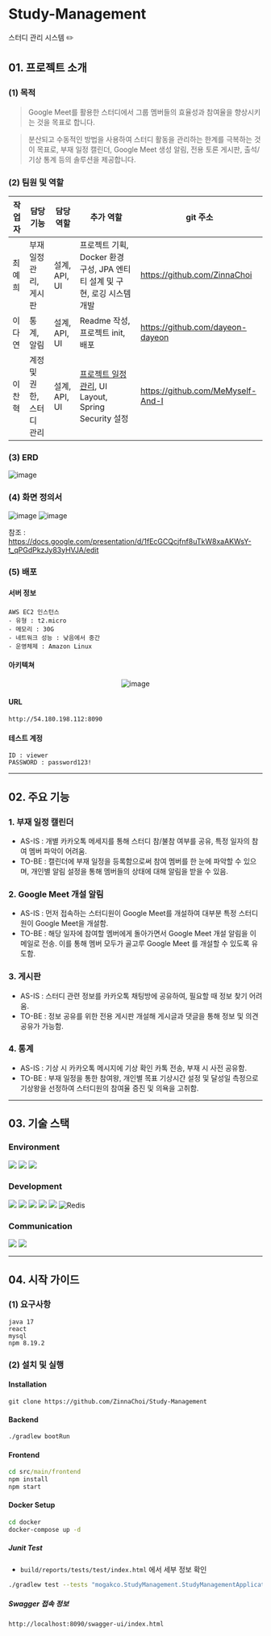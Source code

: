 # Study-Management

스터디 관리 시스템 ✏️

## 01. 프로젝트 소개

### (1) 목적

> Google Meet를 활용한 스터디에서 그룹 멤버들의 효율성과 참여율을 향상시키는 것을 목표로 합니다.

> 분산되고 수동적인 방법을 사용하여 스터디 활동을 관리하는 한계를 극복하는 것이 목표로, 부재 일정 캘린더, Google Meet 생성 알림, 전용 토론 게시판, 출석/기상 통계 등의 솔루션을 제공합니다.

### (2) 팀원 및 역할

| 작업자 | 담당 기능                 | 담당 역할     | 추가 역할                                                                                                                                                     | git 주소                          |
| ------ | ------------------------- | ------------- | ------------------------------------------------------------------------------------------------------------------------------------------------------------- | --------------------------------- |
| 최예희 | 부재일정 관리, 게시판     | 설계, API, UI | 프로젝트 기획, Docker 환경 구성, JPA 엔티티 설계 및 구현, 로깅 시스템 개발                                                                                    | https://github.com/ZinnaChoi      |
| 이다연 | 통계, 알림                | 설계, API, UI | Readme 작성, 프로젝트 init, 배포                                                                                                                              | https://github.com/dayeon-dayeon  |
| 이찬혁 | 계정 및 권한, 스터디 관리 | 설계, API, UI | [프로젝트 일정 관리](https://docs.google.com/spreadsheets/d/1VXsirwc0Vpu-1I1Nq3qSeFSSbDZcV-1SRO0ZoidfiSI/edit#gid=148490993), UI Layout, Spring Security 설정 | https://github.com/MeMyself-And-I |

### (3) ERD

![image](https://github.com/ZinnaChoi/Study-Management/assets/73517372/dc938b1b-1a33-4658-be7e-57a08abfd4ad)

### (4) 화면 정의서

![image](https://github.com/ZinnaChoi/Study-Management/assets/73517372/7b3d01d8-f9ae-46cd-979b-3f0a3ccf0ae9)
![image](https://github.com/ZinnaChoi/Study-Management/assets/73517372/72e99447-b4ec-485c-82c3-6c15586a2228)

참조 : https://docs.google.com/presentation/d/1fEcGCQcjfnf8uTkW8xaAKWsY-t_qPGdPkzJy83yHVJA/edit

### (5) 배포

#### 서버 정보

```
AWS EC2 인스턴스
- 유형 : t2.micro
- 메모리 : 30G
- 네트워크 성능 : 낮음에서 중간
- 운영체제 : Amazon Linux
```

#### 아키텍쳐

<div align="center">

![image](https://github.com/ZinnaChoi/Study-Management/assets/73517372/91ed8074-57de-455d-95bc-a277a1027536)

</div>

#### URL

```
http://54.180.198.112:8090
```

#### 테스트 계정

```
ID : viewer
PASSWORD : password123!
```

---

## 02. 주요 기능

### 1. 부재 일정 캘린더

- AS-IS : 개별 카카오톡 메세지를 통해 스터디 참/불참 여부를 공유, 특정 일자의 참여 멤버 파악이 어려움.
- TO-BE : 캘린더에 부재 일정을 등록함으로써 참여 멤버를 한 눈에 파악할 수 있으며, 개인별 알림 설정을 통해 멤버들의 상태에 대해 알림을 받을 수 있음.

### 2. Google Meet 개설 알림

- AS-IS : 먼저 접속하는 스터디원이 Google Meet를 개설하여 대부분 특정 스터디원이 Google Meet을 개설함.
- TO-BE : 해당 일자에 참여할 멤버에게 돌아가면서 Google Meet 개설 알림을 이메일로 전송. 이를 통해 멤버 모두가 골고루 Google Meet 를 개설할 수 있도록 유도함.

### 3. 게시판

- AS-IS : 스터디 관련 정보를 카카오톡 채팅방에 공유하여, 필요할 때 정보 찾기 어려움.
- TO-BE : 정보 공유를 위한 전용 게시판 개설해 게시글과 댓글을 통해 정보 및 의견 공유가 가능함.

### 4. 통계

- AS-IS : 기상 시 카카오톡 메시지에 기상 확인 카톡 전송, 부재 시 사전 공유함.
- TO-BE : 부재 일정을 통한 참여왕, 개인별 목표 기상시간 설정 및 달성일 측정으로 기상왕을 선정하여 스터디원의 참여율 증진 및 의욕을 고취함.

---

## 03. 기술 스택

### Environment

<img src="https://img.shields.io/badge/Visual Studio Code-007ACC?style=for-the-badge&logo=Visual Studio Code&logoColor=white"> <img src="https://img.shields.io/badge/Git-F05032?style=for-the-badge&logo=Git&logoColor=white"> <img src="https://img.shields.io/badge/GitHub-181717?style=for-the-badge&logo=GitHub&logoColor=white">

### Development

<img src="https://img.shields.io/badge/Spring Boot-6DB33F?style=for-the-badge&logo=Spring Boot&logoColor=white"> <img src="https://img.shields.io/badge/Java-437291?style=for-the-badge&logo=OpenJDK&logoColor=white"> <img src="https://img.shields.io/badge/React-61DAFB?style=for-the-badge&logo=React&logoColor=white"> <img src="https://img.shields.io/badge/Docker-2496ED?style=for-the-badge&logo=Docker&logoColor=white"> <img src="https://img.shields.io/badge/MySQL-39477F?style=for-the-badge&logo=mysql&logoColor=white"> <img alt="Redis" src ="https://img.shields.io/badge/Redis-DC382D.svg?&style=for-the-badge&logo=Redis&logoColor=white"/>

### Communication

<img src="https://img.shields.io/badge/Google Drive-4285F4?style=for-the-badge&logo=Google Drive&logoColor=white"> <img src="https://img.shields.io/badge/Google Meet-00897B?style=for-the-badge&logo=Google Meet&logoColor=white">

---

## 04. 시작 가이드

### (1) 요구사항

```
java 17
react
mysql
npm 8.19.2
```

### (2) 설치 및 실행

#### Installation

```
git clone https://github.com/ZinnaChoi/Study-Management
```

#### Backend

```bash
./gradlew bootRun
```

#### Frontend

```cmd
cd src/main/frontend
npm install
npm start
```

#### Docker Setup

```cmd
cd docker
docker-compose up -d
```

##### Junit Test

- `build/reports/tests/test/index.html` 에서 세부 정보 확인

```bash
./gradlew test --tests "mogakco.StudyManagement.StudyManagementApplicationTests"
```

##### Swagger 접속 정보

```
http://localhost:8090/swagger-ui/index.html
```
